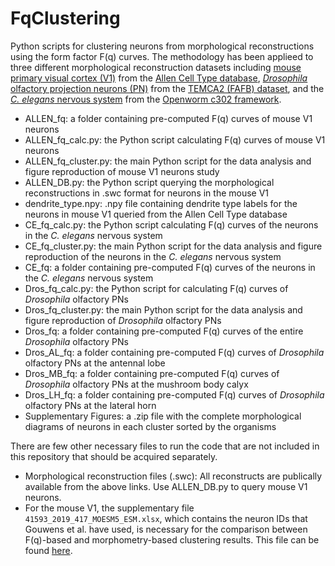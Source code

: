 # FqClustering

Python scripts for clustering neurons from morphological reconstructions using the form factor F(q) curves.
The methodology has been applieed to three different morphological reconstruction datasets including [mouse primary visual cortex (V1)](https://www.nature.com/articles/s41593-019-0417-0) from the [Allen Cell Type database](https://celltypes.brain-map.org/data), [*Drosophila* olfactory projection neurons (PN)](https://www.cell.com/cell/fulltext/S0092-8674(18)30787-6) from the [TEMCA2 (FAFB) dataset](https://github.com/bocklab/temca2data/tree/master/geometry_analysis/data), and the [*C. elegans* nervous system](https://royalsocietypublishing.org/doi/10.1098/rstb.2017.0382) from the [Openworm c302 framework](https://github.com/openworm/c302).

- ALLEN_fq: a folder containing pre-computed F(q) curves of mouse V1 neurons
- ALLEN_fq_calc.py: the Python script calculating F(q) curves of mouse V1 neurons
- ALLEN_fq_cluster.py: the main Python script for the data analysis and figure reproduction of mouse V1 neurons study
- ALLEN_DB.py: the Python script querying the morphological reconstructions in .swc format for neurons in the mouse V1
- dendrite_type.npy: .npy file containing dendrite type labels for the neurons in mouse V1 queried from the Allen Cell Type database
- CE_fq_calc.py: the Python script calculating F(q) curves of the neurons in the *C. elegans* nervous system
- CE_fq_cluster.py: the main Python script for the data analysis and figure reproduction of the neurons in the *C. elegans* nervous system
- CE_fq: a folder containing pre-computed F(q) curves of the neurons in the *C. elegans* nervous system
- Dros_fq_calc.py: the Python script for calculating F(q) curves of *Drosophila* olfactory PNs
- Dros_fq_cluster.py: the main Python script for the data analysis and figure reproduction of *Drosophila* olfactory PNs
- Dros_fq: a folder containing pre-computed F(q) curves of the entire *Drosophila* olfactory PNs
- Dros_AL_fq: a folder containing pre-computed F(q) curves of *Drosophila* olfactory PNs at the antennal lobe
- Dros_MB_fq: a folder containing pre-computed F(q) curves of *Drosophila* olfactory PNs at the mushroom body calyx
- Dros_LH_fq: a folder containing pre-computed F(q) curves of *Drosophila* olfactory PNs at the lateral horn
- Supplementary Figures: a .zip file with the complete morphological diagrams of neurons in each cluster sorted by the organisms

There are few other necessary files to run the code that are not included in this repository that should be acquired separately.

- Morphological reconstruction files (.swc): All reconstructs are publically available from the above links. Use ALLEN_DB.py to query mouse V1 neurons.
- For the mouse V1, the supplementary file `41593_2019_417_MOESM5_ESM.xlsx`, which contains the neuron IDs that Gouwens et al. have used, is necessary for the comparison between F(q)-based and morphometry-based clustering results. This file can be found [here](https://www.nature.com/articles/s41593-019-0417-0).